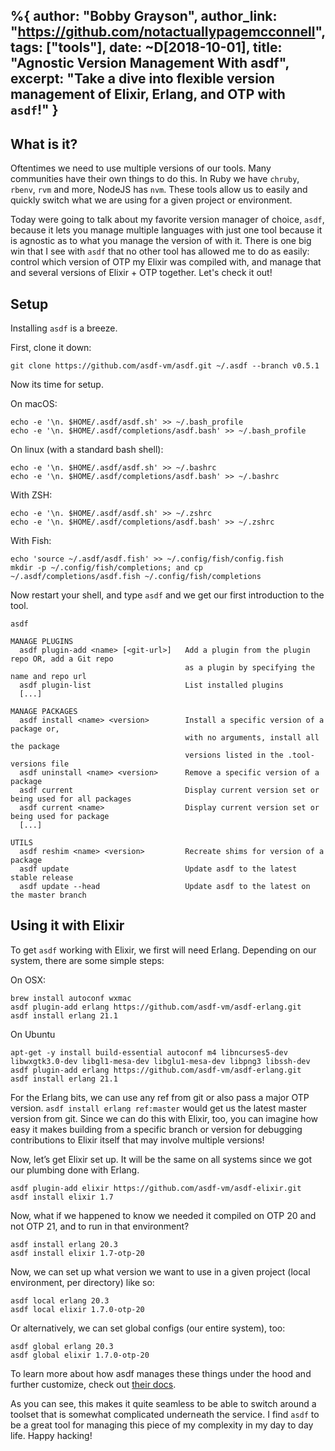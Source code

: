 %{
  author: "Bobby Grayson",
  author_link: "https://github.com/notactuallypagemcconnell",
  tags: ["tools"],
  date:  ~D[2018-10-01],
  title: "Agnostic Version Management With asdf",
  excerpt: "Take a dive into flexible version management of Elixir, Erlang, and OTP with `asdf`!"
}
---

## What is it?
Oftentimes we need to use multiple versions of our tools.
Many communities have their own things to do this.
In Ruby we have `chruby`, `rbenv`, `rvm` and more, NodeJS has `nvm`.
These tools allow us to easily and quickly switch what we are using for a given project or environment.

Today were going to talk about my favorite version manager of choice, `asdf`, because it lets you manage multiple languages with just one tool because it is agnostic as to what you manage the version of with it.
There is one big win that I see with `asdf` that no other tool has allowed me to do as easily: control which version of OTP my Elixir was compiled with, and manage that and several versions of Elixir + OTP together.
Let's check it out!

## Setup
Installing `asdf` is a breeze.

First, clone it down:

```shell
git clone https://github.com/asdf-vm/asdf.git ~/.asdf --branch v0.5.1
```

Now its time for setup.

On macOS:

```shell
echo -e '\n. $HOME/.asdf/asdf.sh' >> ~/.bash_profile
echo -e '\n. $HOME/.asdf/completions/asdf.bash' >> ~/.bash_profile
```

On linux (with a standard bash shell):

```shell
echo -e '\n. $HOME/.asdf/asdf.sh' >> ~/.bashrc
echo -e '\n. $HOME/.asdf/completions/asdf.bash' >> ~/.bashrc
```

With ZSH:

```shell
echo -e '\n. $HOME/.asdf/asdf.sh' >> ~/.zshrc
echo -e '\n. $HOME/.asdf/completions/asdf.bash' >> ~/.zshrc
```

With Fish:

```shell
echo 'source ~/.asdf/asdf.fish' >> ~/.config/fish/config.fish
mkdir -p ~/.config/fish/completions; and cp ~/.asdf/completions/asdf.fish ~/.config/fish/completions
```
Now restart your shell, and type `asdf` and we get our first introduction to the tool.

```shell
asdf

MANAGE PLUGINS
  asdf plugin-add <name> [<git-url>]   Add a plugin from the plugin repo OR, add a Git repo
                                       as a plugin by specifying the name and repo url
  asdf plugin-list                     List installed plugins
  [...]

MANAGE PACKAGES
  asdf install <name> <version>        Install a specific version of a package or,
                                       with no arguments, install all the package
                                       versions listed in the .tool-versions file
  asdf uninstall <name> <version>      Remove a specific version of a package
  asdf current                         Display current version set or being used for all packages
  asdf current <name>                  Display current version set or being used for package
  [...]

UTILS
  asdf reshim <name> <version>         Recreate shims for version of a package
  asdf update                          Update asdf to the latest stable release
  asdf update --head                   Update asdf to the latest on the master branch
```

## Using it with Elixir
To get `asdf` working with Elixir, we first will need Erlang.
Depending on our system, there are some simple steps:

On OSX:

```shell
brew install autoconf wxmac
asdf plugin-add erlang https://github.com/asdf-vm/asdf-erlang.git
asdf install erlang 21.1
```

On Ubuntu

```shell
apt-get -y install build-essential autoconf m4 libncurses5-dev libwxgtk3.0-dev libgl1-mesa-dev libglu1-mesa-dev libpng3 libssh-dev
asdf plugin-add erlang https://github.com/asdf-vm/asdf-erlang.git
asdf install erlang 21.1
```

For the Erlang bits, we can use any ref from git or also pass a major OTP version.
`asdf install erlang ref:master` would get us the latest master version from git.
Since we can do this with Elixir, too, you can imagine how easy it makes building from a specific branch or version for debugging contributions to Elixir itself that may involve multiple versions!

Now, let’s get Elixir set up.
It will be the same on all systems since we got our plumbing done with Erlang.

```shell
asdf plugin-add elixir https://github.com/asdf-vm/asdf-elixir.git
asdf install elixir 1.7
```

Now, what if we happened to know we needed it compiled on OTP 20 and not OTP 21, and to run in that environment?

```shell
asdf install erlang 20.3
asdf install elixir 1.7-otp-20
```

Now, we can set up what version we want to use in a given project (local environment, per directory) like so:

```shell
asdf local erlang 20.3
asdf local elixir 1.7.0-otp-20
```

Or alternatively, we can set global configs (our entire system), too:

```shell
asdf global erlang 20.3
asdf global elixir 1.7.0-otp-20
```

To learn more about how asdf manages these things under the hood and further customize, check out [their docs](https://github.com/asdf-vm/asdf#the-tool-versions-file).

As you can see, this makes it quite seamless to be able to switch around a toolset that is somewhat complicated underneath the service.
I find `asdf` to be a great tool for managing this piece of my complexity in my day to day life.
Happy hacking!

